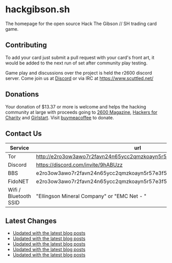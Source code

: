 # hackgibson.sh
The homepage for the open source Hack The Gibson // SH trading card game.


## Contributing

To add your card just submit a pull request with your card's front art, it would be added to the next run of set after community play testing.

Game play and discussions over the project is held the r2600 discord server. Come join us at [Discord](https://discord.com/invite/9hABUzz) or via IRC at https://www.scuttled.net/


## Donations

Your donation of $13.37 or more is welcome and helps the hacking community at large with proceeds going to [2600 Magazine](https://2600.com/), [Hackers for Charity](https://hackersforcharity.org) and [Girlstart](https://girlstart.org).  Visit [buymeacoffee](https://www.buymeacoffee.com/hackgibson.sh) to donate.


## Contact Us

Service | url
-|-
Tor | http://e2ro3ow3awo7r2favn24n65ycc2qmzkoayn5r57e3f56nvjwdcgg32ad.onion
Discord | https://discord.com/invite/9hABUzz
BBS | e2ro3ow3awo7r2favn24n65ycc2qmzkoayn5r57e3f56nvjwdcgg32ad.onion:23
FidoNET | e2ro3ow3awo7r2favn24n65ycc2qmzkoayn5r57e3f56nvjwdcgg32ad.onion:24554
Wifi / Bluetooth SSID | "Ellingson Mineral Company" or "EMC Net - <fidonet address>"

## Latest Changes
<!-- BLOG-POST-LIST:START -->
- [Updated with the latest blog posts](https://github.com/DFW2600/hackgibson.sh/commit/ed013549699502808fb81ff84f2784709662cf7b)
- [Updated with the latest blog posts](https://github.com/DFW2600/hackgibson.sh/commit/33097a7296f9fef3627cf2faed4774148156ab80)
- [Updated with the latest blog posts](https://github.com/DFW2600/hackgibson.sh/commit/d0138b6f41f5c19e9dfd8b2617789340f3591483)
- [Updated with the latest blog posts](https://github.com/DFW2600/hackgibson.sh/commit/2a9d5bf1c9f9b2c76b0199bd23bf0ea05c21ca5c)
- [Updated with the latest blog posts](https://github.com/DFW2600/hackgibson.sh/commit/eeeb6374b3a6c154d6db57b16eadae8a4a14885d)
<!-- BLOG-POST-LIST:END -->
